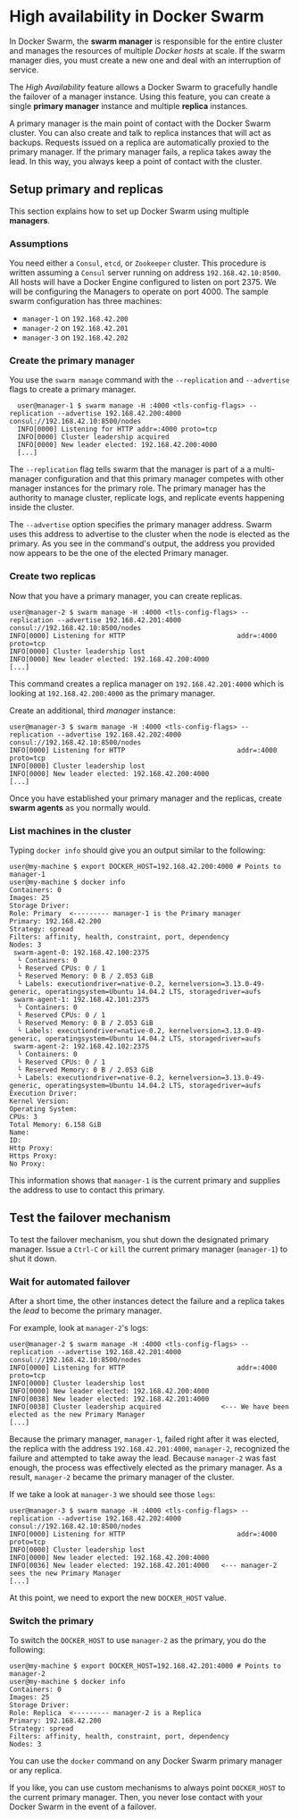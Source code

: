 <!--[metadata]>
+++
title = "High availability in Docker Swarm"
description = "High availability in Docker Swarm"
keywords = ["docker, swarm,  clustering"]
[menu.swarm]
+++
<![end-metadata]-->

# High availability in Docker Swarm

In Docker Swarm, the **swarm manager** is responsible for the entire cluster and manages the resources of multiple *Docker hosts* at scale. If the swarm manager dies, you must create a new one and deal with an interruption of service.

The *High Availability* feature allows a Docker Swarm to gracefully handle the failover of a manager instance. Using this feature, you can create a single **primary manager** instance and multiple **replica** instances.

A primary manager is the main point of contact with the Docker Swarm cluster. You can also create and talk to replica instances that will act as backups. Requests issued on a replica are automatically proxied to the primary manager. If the primary manager fails, a replica takes away the lead. In this way, you always keep a point of contact with the cluster.

## Setup primary and replicas

This section explains how to set up Docker Swarm using multiple **managers**.

### Assumptions

You need either a `Consul`, `etcd`, or `Zookeeper` cluster. This procedure is written assuming a `Consul` server running on address `192.168.42.10:8500`. All hosts will have a Docker Engine configured to listen on port 2375.  We will be configuring the Managers to operate on port 4000. The sample swarm configuration has three machines:

- `manager-1` on `192.168.42.200`
- `manager-2` on `192.168.42.201`
- `manager-3` on `192.168.42.202`

### Create the primary manager

You use the `swarm manage` command with the `--replication` and `--advertise` flags to create a primary manager.

      user@manager-1 $ swarm manage -H :4000 <tls-config-flags> --replication --advertise 192.168.42.200:4000 consul://192.168.42.10:8500/nodes
      INFO[0000] Listening for HTTP addr=:4000 proto=tcp
      INFO[0000] Cluster leadership acquired
      INFO[0000] New leader elected: 192.168.42.200:4000
      [...]


The  `--replication` flag tells swarm that the manager is part of a a multi-manager configuration and that this primary manager competes with other manager instances for the primary role. The primary manager has the authority to manage cluster, replicate logs, and replicate events happening inside the cluster.

The `--advertise` option specifies the primary manager address. Swarm uses this address to advertise to the cluster when the node is elected as the primary. As you see in the command's output, the address you provided now appears to be the one of the elected Primary manager.


### Create two replicas

Now that you have a primary manager, you can create replicas.

    user@manager-2 $ swarm manage -H :4000 <tls-config-flags> --replication --advertise 192.168.42.201:4000 consul://192.168.42.10:8500/nodes
    INFO[0000] Listening for HTTP                            addr=:4000 proto=tcp
    INFO[0000] Cluster leadership lost
    INFO[0000] New leader elected: 192.168.42.200:4000
    [...]

This command creates a replica manager on `192.168.42.201:4000` which is looking at `192.168.42.200:4000` as the primary manager.

Create an additional, third *manager* instance:

    user@manager-3 $ swarm manage -H :4000 <tls-config-flags> --replication --advertise 192.168.42.202:4000 consul://192.168.42.10:8500/nodes
    INFO[0000] Listening for HTTP                            addr=:4000 proto=tcp
    INFO[0000] Cluster leadership lost
    INFO[0000] New leader elected: 192.168.42.200:4000
    [...]

Once you have established your primary manager and the replicas, create **swarm agents** as you normally would.


### List machines in the cluster

Typing `docker info` should give you an output similar to the following:


    user@my-machine $ export DOCKER_HOST=192.168.42.200:4000 # Points to manager-1
    user@my-machine $ docker info
    Containers: 0
    Images: 25
    Storage Driver:
    Role: Primary  <--------- manager-1 is the Primary manager
    Primary: 192.168.42.200
    Strategy: spread
    Filters: affinity, health, constraint, port, dependency
    Nodes: 3
     swarm-agent-0: 192.168.42.100:2375
      └ Containers: 0
      └ Reserved CPUs: 0 / 1
      └ Reserved Memory: 0 B / 2.053 GiB
      └ Labels: executiondriver=native-0.2, kernelversion=3.13.0-49-generic, operatingsystem=Ubuntu 14.04.2 LTS, storagedriver=aufs
     swarm-agent-1: 192.168.42.101:2375
      └ Containers: 0
      └ Reserved CPUs: 0 / 1
      └ Reserved Memory: 0 B / 2.053 GiB
      └ Labels: executiondriver=native-0.2, kernelversion=3.13.0-49-generic, operatingsystem=Ubuntu 14.04.2 LTS, storagedriver=aufs
     swarm-agent-2: 192.168.42.102:2375
      └ Containers: 0
      └ Reserved CPUs: 0 / 1
      └ Reserved Memory: 0 B / 2.053 GiB
      └ Labels: executiondriver=native-0.2, kernelversion=3.13.0-49-generic, operatingsystem=Ubuntu 14.04.2 LTS, storagedriver=aufs
    Execution Driver:
    Kernel Version:
    Operating System:
    CPUs: 3
    Total Memory: 6.158 GiB
    Name:
    ID:
    Http Proxy:
    Https Proxy:
    No Proxy:

This information shows that `manager-1` is the current primary and supplies the address to use to contact this primary.

## Test the failover mechanism

To test the failover mechanism, you shut down the designated primary manager.
Issue a `Ctrl-C` or `kill` the current primary manager (`manager-1`) to shut it down.

### Wait for automated failover

After a short time, the other instances detect the failure and a replica takes the *lead* to become the primary manager.

For example, look at `manager-2`'s logs:

    user@manager-2 $ swarm manage -H :4000 <tls-config-flags> --replication --advertise 192.168.42.201:4000 consul://192.168.42.10:8500/nodes
    INFO[0000] Listening for HTTP                            addr=:4000 proto=tcp
    INFO[0000] Cluster leadership lost
    INFO[0000] New leader elected: 192.168.42.200:4000
    INFO[0038] New leader elected: 192.168.42.201:4000
    INFO[0038] Cluster leadership acquired               <--- We have been elected as the new Primary Manager
    [...]

Because the primary manager, `manager-1`, failed right after it was elected, the replica with the address `192.168.42.201:4000`, `manager-2`, recognized the failure and attempted to take away the lead. Because `manager-2` was fast enough, the process was effectively elected as the primary manager. As a result, `manager-2` became the primary manager of the cluster.

If we take a look at `manager-3` we should see those `logs`:

    user@manager-3 $ swarm manage -H :4000 <tls-config-flags> --replication --advertise 192.168.42.202:4000 consul://192.168.42.10:8500/nodes
    INFO[0000] Listening for HTTP                            addr=:4000 proto=tcp
    INFO[0000] Cluster leadership lost
    INFO[0000] New leader elected: 192.168.42.200:4000
    INFO[0036] New leader elected: 192.168.42.201:4000   <--- manager-2 sees the new Primary Manager
    [...]


At this point, we need to export the new `DOCKER_HOST` value.


### Switch the primary

To switch the `DOCKER_HOST` to use `manager-2` as the primary, you do the following:

    user@my-machine $ export DOCKER_HOST=192.168.42.201:4000 # Points to manager-2
    user@my-machine $ docker info
    Containers: 0
    Images: 25
    Storage Driver:
    Role: Replica  <--------- manager-2 is a Replica
    Primary: 192.168.42.200
    Strategy: spread
    Filters: affinity, health, constraint, port, dependency
    Nodes: 3

You can use the `docker` command on any Docker Swarm primary manager or any replica.

If you like, you can use custom mechanisms to always point `DOCKER_HOST` to the current primary manager. Then, you never lose contact with your Docker Swarm in the event of a failover.
